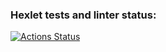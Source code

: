 ### Hexlet tests and linter status:
[![Actions Status](https://github.com/Matheria/layout-designer-project-lvl2/workflows/hexlet-check/badge.svg)](https://github.com/Matheria/layout-designer-project-lvl2/actions)